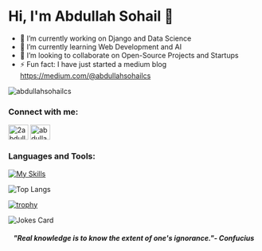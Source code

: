 <h1>Hi, I'm Abdullah Sohail 👋</h1>

<!--
**abdullahsohailcs/abdullahsohailcs** is a ✨ _special_ ✨ repository because its `README.md` (this file) appears on your GitHub profile.

Here are some ideas to get you started:



- 🤔 I’m looking for help with ...
- 💬 Ask me about ...
- 📫 How to reach me: ...
- 😄 Pronouns: ...

-->

- 🔭 I’m currently working on Django and Data Science
- 🌱 I’m currently learning Web Development and AI
- 👯 I’m looking to collaborate on Open-Source Projects and Startups
- ⚡ Fun fact: I have just started a medium blog https://medium.com/@abdullahsohailcs

<p align="left"> <img src="https://komarev.com/ghpvc/?username=abdullahsohailcs&label=Profile%20views&color=0e75b6&style=flat" alt="abdullahsohailcs" /> </p>

<h3 align="left">Connect with me:</h3>
<p align="left">
<a href="https://twitter.com/2abdullahsohail" target="blank"><img align="center" src="https://raw.githubusercontent.com/rahuldkjain/github-profile-readme-generator/master/src/images/icons/Social/twitter.svg" alt="2abdullahsohail" height="30" width="40" /></a>
<a href="https://linkedin.com/in/abdullahsohailcs" target="blank"><img align="center" src="https://raw.githubusercontent.com/rahuldkjain/github-profile-readme-generator/master/src/images/icons/Social/linked-in-alt.svg" alt="abdullahsohailcs" height="30" width="40" /></a>
</p>

<h3 align="left">Languages and Tools:</h3>

[![My Skills](https://skillicons.dev/icons?i=js,html,css,dotnet,react,bootstrap,bash,c,cpp,cs,django,express,git,github,go,ai,linux,mongodb,mysql,nodejs,powershell,py,react,replit,sass,visualstudio,redux,vscode,sqlite,regex)](https://skillicons.dev)


![Top Langs](https://github-readme-stats.vercel.app/api/top-langs/?username=abdullahsohailcs&hide_progress=true)


[![trophy](https://github-profile-trophy.vercel.app/?username=abdullahsohailcs&theme=onedark)](https://github.com/ryo-ma/github-profile-trophy)


![Jokes Card](https://readme-jokes.vercel.app/api)

<center><h5>"Real knowledge is to know the extent of one's ignorance."- Confucius</h5></center>

